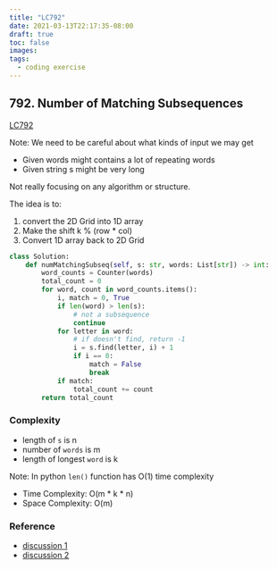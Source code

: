 ```yaml
---
title: "LC792"
date: 2021-03-13T22:17:35-08:00
draft: true
toc: false
images:
tags:
  - coding exercise
---
```


## 792. Number of Matching Subsequences

[LC792](https://leetcode.com/problems/number-of-matching-subsequences/)

Note:
We need to be careful about what kinds of input we may get
* Given words might contains a lot of repeating words
* Given string s might be very long

Not really focusing on any algorithm or structure.

The idea is to:
1. convert the 2D Grid into 1D array
2. Make the shift k % (row * col)
3. Convert 1D array back to 2D Grid

```python
class Solution:
    def numMatchingSubseq(self, s: str, words: List[str]) -> int:
        word_counts = Counter(words)
        total_count = 0
        for word, count in word_counts.items():
            i, match = 0, True
            if len(word) > len(s):
                # not a subsequence
                continue
            for letter in word:
                # if doesn't find, return -1
                i = s.find(letter, i) + 1
                if i == 0:
                    match = False
                    break
            if match:
                total_count += count
        return total_count
```

### Complexity
- length of `s` is n
- number of `words` is m
- length of longest `word` is k

Note: In python `len()` function has O(1) time complexity

- Time Complexity: O(m * k * n)
- Space Complexity: O(m)

### Reference
- [discussion 1](https://leetcode.com/problems/number-of-matching-subsequences/discuss/1103585/PythonPython3-Number-of-Matching-Subsequences)
- [discussion 2](https://leetcode.com/problems/number-of-matching-subsequences/discuss/802857/Clean-Python-or-100-Speed-or-Commented-or-2-Algorithms)